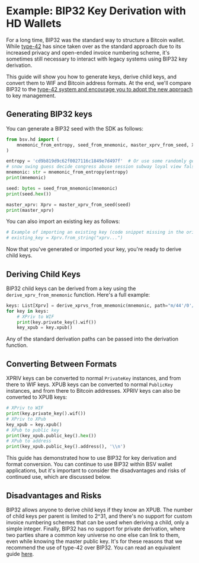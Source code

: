 # Example: BIP32 Key Derivation with HD Wallets

For a long time, BIP32 was the standard way to structure a Bitcoin wallet. While [type-42](notion://www.notion.so/yenpoint/EXAMPLE_TYPE_42.md) has since taken over as the standard approach due to its increased privacy and open-ended invoice numbering scheme, it's sometimes still necessary to interact with legacy systems using BIP32 key derivation.

This guide will show you how to generate keys, derive child keys, and convert them to WIF and Bitcoin address formats. At the end, we'll compare BIP32 to the [type-42 system and encourage you to adopt the new approach](notion://www.notion.so/yenpoint/EXAMPLE_TYPE_42.md) to key management.

## Generating BIP32 keys

You can generate a BIP32 seed with the SDK as follows:

```python
from bsv.hd import (
    mnemonic_from_entropy, seed_from_mnemonic, master_xprv_from_seed, Xprv, derive_xprvs_from_mnemonic
)

entropy = 'cd9b819d9c62f0027116c1849e7d497f'  # Or use some randomly generated string...
# snow swing guess decide congress abuse session subway loyal view false zebra
mnemonic: str = mnemonic_from_entropy(entropy)
print(mnemonic)

seed: bytes = seed_from_mnemonic(mnemonic)
print(seed.hex())

master_xprv: Xprv = master_xprv_from_seed(seed)
print(master_xprv)
```

You can also import an existing key as follows:

```python
# Example of importing an existing key (code snippet missing in the original)
# existing_key = Xprv.from_string("xprv...")
```

Now that you've generated or imported your key, you're ready to derive child keys.

## Deriving Child Keys

BIP32 child keys can be derived from a key using the `derive_xprv_from_mnemonic` function. Here's a full example:

```python
keys: List[Xprv] = derive_xprvs_from_mnemonic(mnemonic, path="m/44'/0'/0'", change=1, index_start=0, index_end=5)
for key in keys:
    # XPriv to WIF
    print(key.private_key().wif())
    key_xpub = key.xpub()
```

Any of the standard derivation paths can be passed into the derivation function.

## Converting Between Formats

XPRIV keys can be converted to normal `PrivateKey` instances, and from there to WIF keys. XPUB keys can be converted to normal `PublicKey` instances, and from there to Bitcoin addresses. XPRIV keys can also be converted to XPUB keys:

```python
# XPriv to WIF
print(key.private_key().wif())
# XPriv to XPub
key_xpub = key.xpub()
# XPub to public key
print(key_xpub.public_key().hex())
# XPub to address
print(key_xpub.public_key().address(), '\\n')
```

This guide has demonstrated how to use BIP32 for key derivation and format conversion. You can continue to use BIP32 within BSV wallet applications, but it's important to consider the disadvantages and risks of continued use, which are discussed below.

## Disadvantages and Risks

BIP32 allows anyone to derive child keys if they know an XPUB. The number of child keys per parent is limited to 2^31, and there's no support for custom invoice numbering schemes that can be used when deriving a child, only a simple integer. Finally, BIP32 has no support for private derivation, where two parties share a common key universe no one else can link to them, even while knowing the master public key. It's for these reasons that we recommend the use of type-42 over BIP32. You can read an equivalent guide [here](notion://www.notion.so/yenpoint/EXAMPLE_TYPE_42.md).